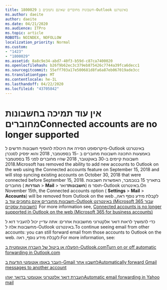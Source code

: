 ```yaml
---
title: 1800029 חשבונות מחוברים שאינם נתמכים ב-Outlook באינטרנט
ms.author: daeite
author: daeite
ms.date: 04/21/2020
ms.audience: ITPro
ms.topic: article
ROBOTS: NOINDEX, NOFOLLOW
localization_priority: Normal
ms.custom:
- "1423"
- "1800029"
ms.assetid: 8a8c9e34-abd7-40f3-b59d-c87ca7400020
ms.openlocfilehash: b26f9b62ec3c379eb875426c7744a39fca6decc1
ms.sourcegitcommit: 55eff703a17e500681d8fa6a87eb067019ade3cc
ms.translationtype: MT
ms.contentlocale: he-IL
ms.lasthandoff: 04/22/2020
ms.locfileid: "43705842"
---
```

# <a name="connected-accounts-are-no-longer-supported"></a><span data-ttu-id="136aa-102">אין עוד תמיכה בחשבונות מחוברים</span><span class="sxs-lookup"><span data-stu-id="136aa-102">Connected accounts are no longer supported</span></span>

<span data-ttu-id="136aa-103">מיקרוסופט הסירה את היכולת להוסיף חשבונות חדשים ל-Outlook באינטרנט באמצעות התכונה חשבונות מחוברים ב -15 בספטמבר, 2018 והוא יפסיק לסנכרן חשבונות קיימים ב-30 באוקטובר, 2018 שהיו מחוברים לפני 15 בספטמבר 2018.</span><span class="sxs-lookup"><span data-stu-id="136aa-103">Microsoft has removed the ability to add new accounts to Outlook on the web using the Connected accounts feature on September 15, 2018 and will stop syncing existing accounts on October 30, 2018 that were connected before September 15, 2018.</span></span> <span data-ttu-id="136aa-104">בתאריך 15 בנובמבר, האפשרות חשבונות מחוברים ( **הגדרות** \> **Mail** \> **חשבונות**דואר) תוסר מ-Outlook באינטרנט.</span><span class="sxs-lookup"><span data-stu-id="136aa-104">On November 15th, the Connected accounts option ( **Settings** \> **Mail** \> **Accounts**) will be removed from Outlook on the web .</span></span><span data-ttu-id="136aa-105">לקבלת מידע נוסף ראה, [חשבונות מחוברים אינם נתמכים עוד ב-Outlook באינטרנט (Microsoft 365 עבור חשבונות עסקיים)](https://support.office.com/article/Connected-accounts-is-no-longer-supported-in-Outlook-on-the-web-Office-365-for-business-accounts-5cc526bf-e928-4a99-8b9f-5e089df7d887)</span><span class="sxs-lookup"><span data-stu-id="136aa-105">  For more information see, [Connected accounts is no longer supported in Outlook on the web (Microsoft 365 for business accounts)](https://support.office.com/article/Connected-accounts-is-no-longer-supported-in-Outlook-on-the-web-Office-365-for-business-accounts-5cc526bf-e928-4a99-8b9f-5e089df7d887)</span></span>
  
<span data-ttu-id="136aa-106">כדי להמשיך לראות דואר אלקטרוני מחשבונות אחרים: אתה עדיין יכול להעביר דוא ל מחשבונות אלה ל-Outlook באינטרנט.</span><span class="sxs-lookup"><span data-stu-id="136aa-106">To continue seeing email from other accounts: you can still forward email from those accounts to Outlook on the web.</span></span> <span data-ttu-id="136aa-107">לקבלת מידע נוסף, ראה:</span><span class="sxs-lookup"><span data-stu-id="136aa-107">For more information, see:</span></span>
  
[<span data-ttu-id="136aa-108">הפעלה או ביטול של העברה אוטומטית ב-Outlook.com</span><span class="sxs-lookup"><span data-stu-id="136aa-108">Turn on or off automatic forwarding in Outlook.com</span></span>](https://go.microsoft.com/fwlink/?linkid=2038346)
  
[<span data-ttu-id="136aa-109">העבר באופן אוטומטי הודעות ב-Gmail לחשבון אחר</span><span class="sxs-lookup"><span data-stu-id="136aa-109">Automatically forward Gmail messages to another account</span></span>](https://aka.ms/forward-gmail-messages)
  
[<span data-ttu-id="136aa-110">העברת דואר אלקטרוני אוטומטי בדואר יאהו</span><span class="sxs-lookup"><span data-stu-id="136aa-110">Automatic email forwarding in Yahoo mail</span></span>](https://aka.ms/yahoo-email-forwarding)
  